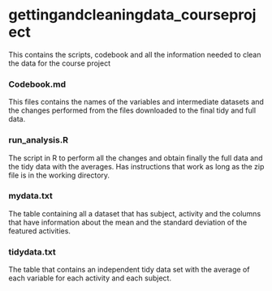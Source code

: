# gettingandcleaningdata_courseproject
This contains the scripts, codebook and all the information needed to clean the data for the course project

### Codebook.md
This files contains the names of the variables and intermediate datasets and the changes performed from the files downloaded to the final tidy and full data. 


### run_analysis.R
The script in R to perform all the changes and obtain finally the full data and the tidy data with the averages. Has instructions that work as long as the zip file is in the working directory.

### mydata.txt
The table containing all a dataset that has subject, activity and the columns that have information about the mean and the standard deviation of the featured activities.

### tidydata.txt
The table that contains an independent tidy data set with the average of each variable for each activity and each subject.


